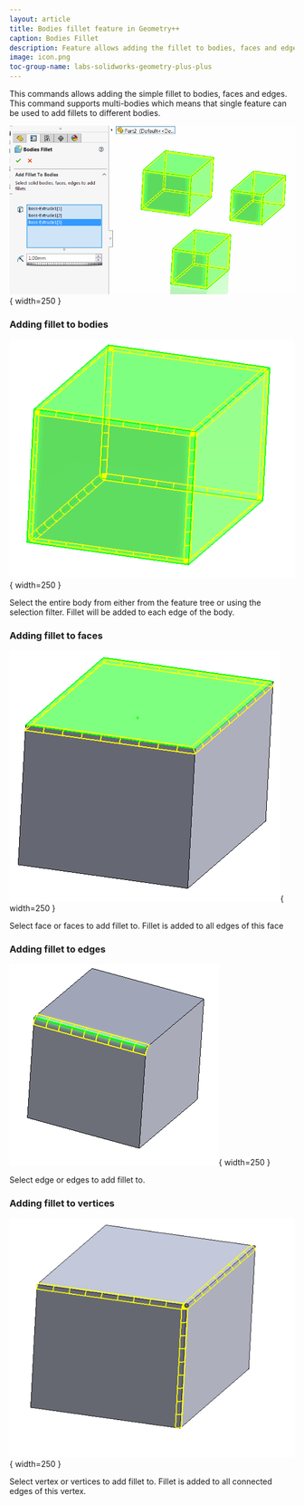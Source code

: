 ```yaml
---
layout: article
title: Bodies fillet feature in Geometry++
caption: Bodies Fillet
description: Feature allows adding the fillet to bodies, faces and edges and supports multi-bodies in SOLIDWORKS model
image: icon.png
toc-group-name: labs-solidworks-geometry-plus-plus
---
```

This commands allows adding the simple fillet to bodies, faces and edges. This command supports multi-bodies which means that single feature can be used to add fillets to different bodies.

![Bodies fillet property manager page](solid-bodies-fillet.png){ width=250 }

### Adding fillet to bodies

![Fillet added to a solid body](full-body-fillet.png){ width=250 }

Select the entire body from either from the feature tree or using the selection filter. Fillet will be added to each edge of the body.

### Adding fillet to faces

![Fillet added to face](face-fillet.png){ width=250 }

Select face or faces to add fillet to. Fillet is added to all edges of this face

### Adding fillet to edges

![Fillet added to edge](edge-fillet.png){ width=250 }

Select edge or edges to add fillet to.

### Adding fillet to vertices

![Fillet added to edges of vertex](vertex-fillet.png){ width=250 }

Select vertex or vertices to add fillet to. Fillet is added to all connected edges of this vertex.
